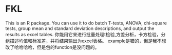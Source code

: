 # FKL
 This is an R package. You can use it to do batch T-tests, ANOVA, chi-square tests, group mean and standard deviation descriptions, and output the results as excel tables. 你能用它来进行批量处理t检验,方差分析，卡方检验，分组描述均值和标准差，并将结果输出为excel表格。 example是错的，但是我不想改了哈哈哈哈，但是包的function是没问题的。
